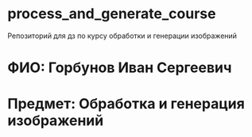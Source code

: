 # process_and_generate_course
Репозиторий для дз по курсу обработки и генерации изображений

# ФИО: Горбунов Иван Сергеевич
# Предмет: Обработка и генерация изображений

